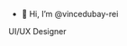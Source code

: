 - 👋 Hi, I’m @vincedubay-rei

UI/UX Designer

<!---
vincedubay-rei/vincedubay-rei is a ✨ special ✨ repository because its `README.md` (this file) appears on your GitHub profile.
You can click the Preview link to take a look at your changes.
--->
